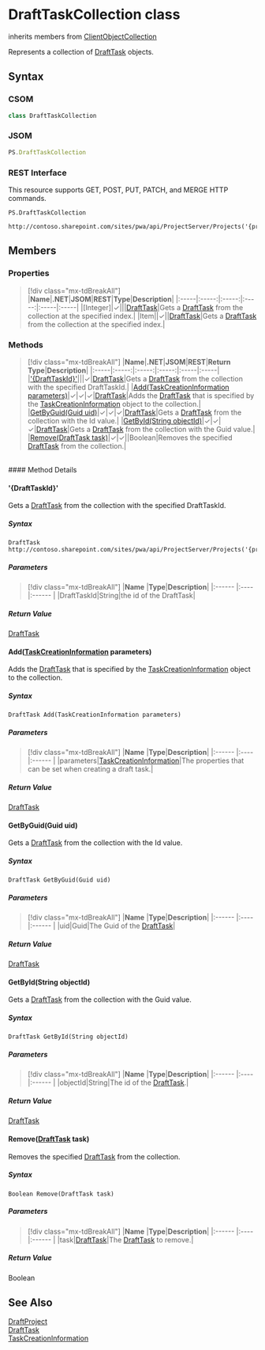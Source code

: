 [comment]: # (Name:DraftTaskCollection)
[comment]: # (Name:Microsoft.ProjectServer.DraftTaskCollection)
[comment]: # (Type:class)
[comment]: # (Status:Verified)

# <a name="name"></a>DraftTaskCollection class

inherits members from [ClientObjectCollection<DraftTask>](https://msdn.microsoft.com/EN-US/library/ee539303)<br/>

<a name="description"></a>Represents a collection of [DraftTask](DraftTask.md) objects.

## <a name="syntax"></a>Syntax

### CSOM

```cs
class DraftTaskCollection 
```
### JSOM

```javascript
PS.DraftTaskCollection
```
### REST Interface

This resource supports GET, POST, PUT, PATCH, and MERGE HTTP commands.

```
PS.DraftTaskCollection

http://contoso.sharepoint.com/sites/pwa/api/ProjectServer/Projects('{projectid}')/Draft/Tasks
```

## <a name="members"></a>Members

### <a name="properties"></a>Properties
> [!div class="mx-tdBreakAll"]
|**Name**|**.NET**|**JSOM**|**REST**|**Type**|**Description**|
|:-----|:-----:|:-----:|:-----:|:-----|:-----|
|<a name="[Integer]"></a>[Integer]|&#x2713;|||[DraftTask](DraftTask.md)|Gets a [DraftTask](DraftTask.md) from the collection at the specified index.|
|<a name="Item"></a>Item||&#x2713;||[DraftTask](DraftTask.md)|Gets a [DraftTask](DraftTask.md) from the collection at the specified index.|

### <a name="methods"></a>Methods
> [!div class="mx-tdBreakAll"]
|**Name**|**.NET**|**JSOM**|**REST**|**Return Type**|**Description**|
|:-----|:-----:|:-----:|:-----:|:-----|:-----|
|[&#39;{DraftTaskId}&#39;](#&#39;{DraftTaskId}&#39;)|||&#x2713;|[DraftTask](DraftTask.md)|Gets a [DraftTask](DraftTask.md) from the collection with the specified DraftTaskId.|
|[Add(TaskCreationInformation parameters)](#Add_[TaskCreationInformation]_TaskCreationInformation.md__parameters_)|&#x2713;|&#x2713;|&#x2713;|[DraftTask](DraftTask.md)|Adds the [DraftTask](DraftTask.md) that is specified by the [TaskCreationInformation](TaskCreationInformation.md) object to the collection.|
|[GetByGuid(Guid uid)](#GetByGuid_Guid_uid_)|&#x2713;|&#x2713;|&#x2713;|[DraftTask](DraftTask.md)|Gets a [DraftTask](DraftTask.md) from the collection with the Id value.|
|[GetById(String objectId)](#GetById_String_objectId_)|&#x2713;|&#x2713;|&#x2713;|[DraftTask](DraftTask.md)|Gets a [DraftTask](DraftTask.md) from the collection with the Guid value.|
|[Remove(DraftTask task)](#Remove_[DraftTask]_DraftTask.md__task_)|&#x2713;|&#x2713;||Boolean|Removes the specified [DraftTask](DraftTask.md) from the collection.|

<br/>
#### Method Details

#### <a name="&#39;{DraftTaskId}&#39;"></a>&#39;{DraftTaskId}&#39;
 
Gets a [DraftTask](DraftTask.md) from the collection with the specified DraftTaskId.

##### Syntax

```
DraftTask http://contoso.sharepoint.com/sites/pwa/api/ProjectServer/Projects('{projectid}')/Draft/Tasks('{DraftTaskId}')
```

##### Parameters
> [!div class="mx-tdBreakAll"]
|**Name** |**Type**|**Description**|
|:------ |:----|:------ |
|DraftTaskId|String|the id of the DraftTask|

##### Return Value

[DraftTask](DraftTask.md)

#### <a name="Add_[TaskCreationInformation]_TaskCreationInformation.md__parameters_"></a>Add([TaskCreationInformation](TaskCreationInformation.md) parameters)
 
Adds the [DraftTask](DraftTask.md) that is specified by the [TaskCreationInformation](TaskCreationInformation.md) object to the collection.

##### Syntax

```
DraftTask Add(TaskCreationInformation parameters)
```

##### Parameters
> [!div class="mx-tdBreakAll"]
|**Name** |**Type**|**Description**|
|:------ |:----|:------ |
|parameters|[TaskCreationInformation](TaskCreationInformation.md)|The properties that can be set when creating a draft task.|

##### Return Value

[DraftTask](DraftTask.md)

#### <a name="GetByGuid_Guid_uid_"></a>GetByGuid(Guid uid)
 
Gets a [DraftTask](DraftTask.md) from the collection with the Id value.

##### Syntax

```
DraftTask GetByGuid(Guid uid)
```

##### Parameters
> [!div class="mx-tdBreakAll"]
|**Name** |**Type**|**Description**|
|:------ |:----|:------ |
|uid|Guid|The Guid of the [DraftTask](DraftTask.md)|

##### Return Value

[DraftTask](DraftTask.md)

#### <a name="GetById_String_objectId_"></a>GetById(String objectId)
 
Gets a [DraftTask](DraftTask.md) from the collection with the Guid value.

##### Syntax

```
DraftTask GetById(String objectId)
```

##### Parameters
> [!div class="mx-tdBreakAll"]
|**Name** |**Type**|**Description**|
|:------ |:----|:------ |
|objectId|String|The id of the [DraftTask](DraftTask.md).|

##### Return Value

[DraftTask](DraftTask.md)

#### <a name="Remove_[DraftTask]_DraftTask.md__task_"></a>Remove([DraftTask](DraftTask.md) task)
 
Removes the specified [DraftTask](DraftTask.md) from the collection.

##### Syntax

```
Boolean Remove(DraftTask task)
```

##### Parameters
> [!div class="mx-tdBreakAll"]
|**Name** |**Type**|**Description**|
|:------ |:----|:------ |
|task|[DraftTask](DraftTask.md)|The [DraftTask](DraftTask.md) to remove.|

##### Return Value

Boolean

## <a name="seeAlso"></a>See Also

[DraftProject](DraftProject.md)<br/>
[DraftTask](DraftTask.md)<br/>
[TaskCreationInformation](TaskCreationInformation.md)<br/>
